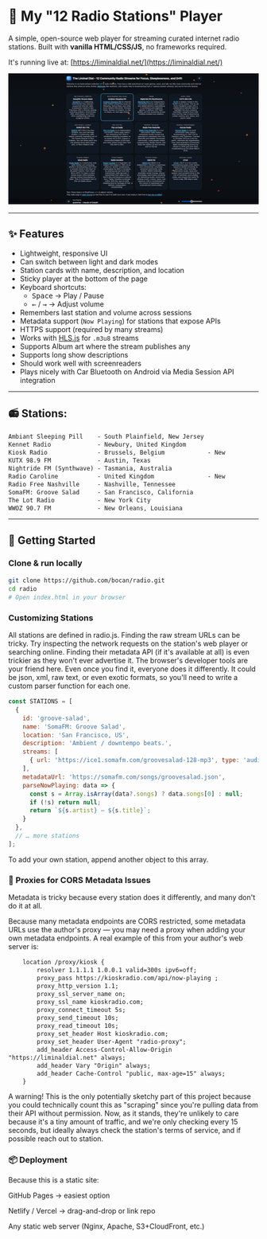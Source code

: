 # 🎵 My "12 Radio Stations" Player

A simple, open-source web player for streaming curated internet radio stations.
Built with **vanilla HTML/CSS/JS**, no frameworks required.

It's running live at: [https://liminaldial.net/](https://liminaldial.net/)

![screenshot placeholder](preview.jpg)

---

## ✨ Features

- Lightweight, responsive UI
- Can switch between light and dark modes
- Station cards with name, description, and location
- Sticky player at the bottom of the page
- Keyboard shortcuts:
  - <kbd>Space</kbd> → Play / Pause
  - <kbd>←</kbd> / <kbd>→</kbd> → Adjust volume
- Remembers last station and volume across sessions
- Metadata support (`Now Playing`) for stations that expose APIs
- HTTPS support (required by many streams)
- Works with [HLS.js](https://github.com/video-dev/hls.js) for `.m3u8` streams
- Supports Album art where the stream publishes any
- Supports long show descriptions
- Should work well with screenreaders
- Plays nicely with Car Bluetooth on Android via Media Session API integration

---

## 📻 Stations:

```
Ambiant Sleeping Pill    - South Plainfield, New Jersey
Kennet Radio             - Newbury, United Kingdom
Kiosk Radio              - Brussels, Belgium            - New
KUTX 98.9 FM             - Austin, Texas
Nightride FM (Synthwave) - Tasmania, Australia
Radio Caroline           - United Kingdom               - New
Radio Free Nashville     - Nashville, Tennessee
SomaFM: Groove Salad     - San Francisco, California
The Lot Radio            - New York City
WWOZ 90.7 FM             - New Orleans, Louisiana
```

---

## 🚀 Getting Started

### Clone & run locally

```bash
git clone https://github.com/bocan/radio.git
cd radio
# Open index.html in your browser
```

### Customizing Stations

All stations are defined in radio.js.  Finding the raw stream URLs can be tricky. Try inspecting the network requests on the station's web player or searching online. Finding their metadata API (if it's available at all) is even trickier as they won't ever advertise it. The browser's developer tools are your friend here. Even once you find it, everyone does it differently. It could be json, xml, raw text, or even exotic formats, so you'll need to write a custom parser function for each one.

```js
const STATIONS = [
  {
    id: 'groove-salad',
    name: 'SomaFM: Groove Salad',
    location: 'San Francisco, US',
    description: 'Ambient / downtempo beats.',
    streams: [
      { url: 'https://ice1.somafm.com/groovesalad-128-mp3', type: 'audio/mpeg' }
    ],
    metadataUrl: 'https://somafm.com/songs/groovesalad.json',
    parseNowPlaying: data => {
      const s = Array.isArray(data?.songs) ? data.songs[0] : null;
      if (!s) return null;
      return `${s.artist} — ${s.title}`;
    }
  },
  // … more stations
];

```
To add your own station, append another object to this array.

### 📡 Proxies for CORS Metadata Issues

Metadata is tricky because every station does it differently, and many don't do it at all.

Because many metadata endpoints are CORS restricted, some metadata URLs use the author's proxy — you
may need a proxy when adding your own metadata endpoints. A real example of this from your author's
web server is:
```nginx
    location /proxy/kiosk {
        resolver 1.1.1.1 1.0.0.1 valid=300s ipv6=off;
        proxy_pass https://kioskradio.com/api/now-playing ;
        proxy_http_version 1.1;
        proxy_ssl_server_name on;
        proxy_ssl_name kioskradio.com;
        proxy_connect_timeout 5s;
        proxy_send_timeout 10s;
        proxy_read_timeout 10s;
        proxy_set_header Host kioskradio.com;
        proxy_set_header User-Agent "radio-proxy";
        add_header Access-Control-Allow-Origin "https://liminaldial.net" always;
        add_header Vary "Origin" always;
        add_header Cache-Control "public, max-age=15" always;
    }
```
A warning! This is the only potentially sketchy part of this project because you could technically
count this as "scraping" since you're pulling data from their API without permission. Now, as it
stands, they're unlikely to care because it's a tiny amount of traffic, and we're only checking every
15 seconds, but ideally always check the station's terms of service, and if possible reach out to
station.

### 📦 Deployment

Because this is a static site:

GitHub Pages → easiest option

Netlify / Vercel → drag-and-drop or link repo

Any static web server (Nginx, Apache, S3+CloudFront, etc.)
